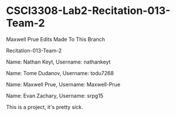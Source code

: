# CSCI3308-Lab2-Recitation-013-Team-2

Maxwell Prue
Edits Made To This Branch

Recitation-013-Team-2

Name: Nathan Keyt, Username: nathankeyt

Name: Tome Dudanov, Username: todu7268

Name: Maxwell Prue, Username: Maxwell-Prue

Name: Evan Zachary, Username: srpg15

This is a project, it's pretty sick.

